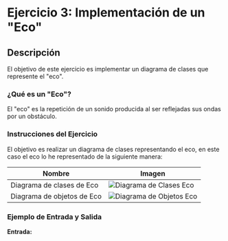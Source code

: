 # Ejercicio 3: Implementación de un "Eco"

## Descripción

El objetivo de este ejercicio es implementar un diagrama de clases que represente el "eco".

### ¿Qué es un "Eco"?

El "eco" es la repetición de un sonido producida al ser reflejadas sus ondas por un obstáculo.

### Instrucciones del Ejercicio

El objetivo es realizar un diagrama de clases representando el eco, en este caso el eco lo he representado de la siguiente manera:

| Nombre                      | Imagen                                                         |
|-----------------------------|----------------------------------------------------------------|
| Diagrama de clases de Eco   | ![Diagrama de Clases Eco](/entregas/delrioMario/Ejercicio3/EcoClases.svg)             |
| Diagrama de objetos de Eco  | ![Diagrama de Objetos Eco](/entregas/lostalAlvaro/reto001/img/EcoObjetos.svg)           |
### Ejemplo de Entrada y Salida

**Entrada:**
